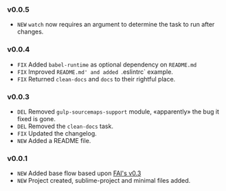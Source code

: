 ### v0.0.5
- `NEW` `watch` now requires an argument to determine the task to run after changes.

### v0.0.4
- `FIX` Added `babel-runtime` as optional dependency on `README.md`
- `FIX` Improved `README.md' and added `.eslintrc` example.
- `FIX` Returned `clean-docs` and `docs` to their rightful place.

### v0.0.3
- `DEL` Removed `gulp-sourcemaps-support` module, «apparently» the bug it fixed is gone.
- `DEL` Removed the `clean-docs` task.
- `FIX` Updated the changelog.
- `NEW` Added a README file.

### v0.0.1
- `NEW` Added base flow based upon [FAI's v0.3](http://github.com/gikmx/fai.git)
- `NEW` Project created, sublime-project and minimal files added.

